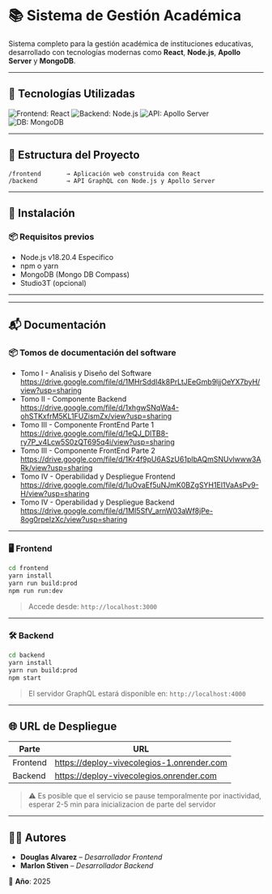 
# 📚 Sistema de Gestión Académica

Sistema completo para la gestión académica de instituciones educativas, desarrollado con tecnologías modernas como **React**, **Node.js**, **Apollo Server** y **MongoDB**.

---

## 🚀 Tecnologías Utilizadas

![Frontend: React](https://img.shields.io/badge/Frontend-React-blue?logo=react)
![Backend: Node.js](https://img.shields.io/badge/Backend-Node.js-green?logo=nodedotjs)
![API: Apollo Server](https://img.shields.io/badge/API-Apollo--Server-blueviolet?logo=apollo-graphql)
![DB: MongoDB](https://img.shields.io/badge/Database-MongoDB-brightgreen?logo=mongodb)

---

## 🧭 Estructura del Proyecto

```
/frontend       → Aplicación web construida con React
/backend        → API GraphQL con Node.js y Apollo Server
```

---

## 🔧 Instalación

### 📦 Requisitos previos

- Node.js v18.20.4 Especifico 
- npm o yarn  
- MongoDB (Mongo DB Compass)
- Studio3T (opcional)

---


---

## 📬 Documentación

### 📦 Tomos de documentación del software

- Tomo I - Analisis y Diseño del Software  https://drive.google.com/file/d/1MHrSddl4k8PrLtJEeGmb9ljjOeYX7byH/view?usp=sharing
- Tomo II - Componente Backend https://drive.google.com/file/d/1xhgwSNqWa4-ohSTKxfrM5KL1FUZismZx/view?usp=sharing 
- Tomo III - Componente FrontEnd Parte 1 https://drive.google.com/file/d/1eQJ_DlTB8-ry7P_v4Lcw5S0zQT695q4i/view?usp=sharing
- Tomo III - Componente FrontEnd Parte 2 https://drive.google.com/file/d/1Kr4f9pU6ASzU61pIbAQmSNUvlwww3ARk/view?usp=sharing
- Tomo IV - Operabilidad y Despliegue Frontend https://drive.google.com/file/d/1uOvaEf5uNJmK0BZgSYH1El1VaAsPv9-H/view?usp=sharing
- Tomo IV - Operabilidad y Despliegue Backend https://drive.google.com/file/d/1MI5SfV_arnW03aWf8jPe-8og0rpeIzXc/view?usp=sharing

---

### 🖥️ Frontend

```bash
cd frontend
yarn install
yarn run build:prod
npm run run:dev
```

> Accede desde: `http://localhost:3000`

---

### 🛠️ Backend

```bash
cd backend
yarn install
yarn run build:prod
npm start
```

> El servidor GraphQL estará disponible en: `http://localhost:4000`

---

## 🌐 URL de Despliegue

| Parte     | URL |
|-----------|-----|
| Frontend  | https://deploy-vivecolegios-1.onrender.com |
| Backend   | https://deploy-vivecolegios.onrender.com |

> ⚠️ Es posible que el servicio se pause temporalmente por inactividad, esperar 2-5 min para inicializacion de parte del servidor
---

## 👨‍💻 Autores

- **Douglas Alvarez** – _Desarrollador Frontend_
- **Marlon Stiven** – _Desarrollador Backend_

📅 **Año**: 2025
